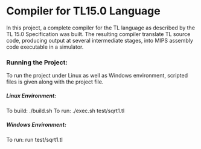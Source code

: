 # Compiler for TL15.0 Language

In this project, a complete compiler for the TL language as described by the TL 15.0 Specification was built. The resulting compiler translate TL source code, producing output at several intermediate stages, into MIPS assembly code executable in a simulator.

### Running the Project:
To run the project under Linux as well as Windows environment, scripted files is given along with the project file.

##### Linux Environment:
To build:
	./build.sh
To run:
	./exec.sh test/sqrt1.tl
##### Windows Environment:
To run:
	run test/sqrt1.tl

